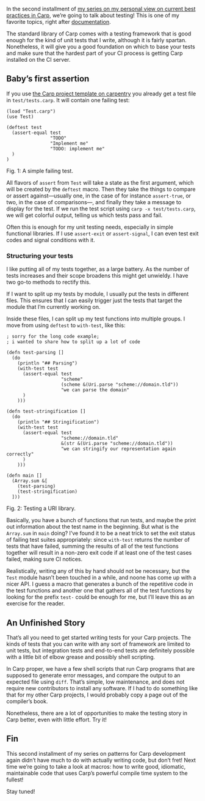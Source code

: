 In the second installment of [my series on my personal view on current best
practices in Carp](/carp-pattens), we’re going to talk about testing! This is
one of my favorite topics, right after [documentation](/Carp_Patterns_I:_Documentation.html).

The standard library of Carp comes with a testing framework that is good enough
for the kind of unit tests that I write, although it is fairly spartan.
Nonetheless, it will give you a good foundation on which to base your tests
and make sure that the hardest part of your CI process is getting Carp
installed on the CI server.

## Baby’s first assertion

If you use [the Carp project template on carpentry](https://github.com/carpentry-org/template)
you already get a test file in `test/tests.carp`. It will contain one failing
test:

```
(load "Test.carp")
(use Test)

(deftest test
  (assert-equal test
                "TODO"
                "Implement me"
                "TODO: implement me"
  )
)
```
<div class="figure-label">Fig. 1: A simple failing test.</div>

All flavors of `assert` from `Test` will take a state as the first argument,
which will be created by the `deftest` macro. Then they take the things to
compare or assert against—usually one, in the case of for instance
`assert-true`, or two, in the case of comparisons—, and finally they take a
message to display for the test. If we run the test script using `carp -x
test/tests.carp`, we will get colorful output, telling us which tests pass and
fail.

Often this is enough for my unit testing needs, especially in simple functional
libraries. If I use `assert-exit` or `assert-signal`, I can even test exit
codes and signal conditions with it.

### Structuring your tests

I like putting all of my tests together, as a large battery. As the number of
tests increases and their scope broadens this might get unwieldy. I
have two go-to methods to rectify this.

If I want to split up my tests by module, I usually put the tests in different
files. This ensures that I can easily trigger just the tests that target the
module that I’m currently working on.

Inside these files, I can split up my test functions into multiple groups. I
move from using `deftest` to `with-test`, like this:

```
; sorry for the long code example;
; i wanted to share how to split up a lot of code

(defn test-parsing []
  (do
    (println "## Parsing")
    (with-test test
      (assert-equal test
                    "scheme"
                    (scheme &(Uri.parse "scheme://domain.tld"))
                    "we can parse the domain"
      )
    )))

(defn test-stringification []
  (do
    (println "## Stringification")
    (with-test test
      (assert-equal test
                    "scheme://domain.tld"
                    &(str &(Uri.parse "scheme://domain.tld"))
                    "we can stringify our representation again correctly"
      )
    )))

(defn main []
  (Array.sum &[
    (test-parsing)
    (test-stringification)
  ]))
```
<div class="figure-label">Fig. 2: Testing a URI library.</div>

Basically, you have a bunch of functions that run tests, and maybe the print
out information about the test name in the beginning. But what is the
`Array.sum` in `main` doing? I’ve found it to be a neat trick to set the exit
status of failing test suites appropriately: since `with-test` returns the
number of tests that have failed, summing the results of all of the test
functions together will result in a non-zero exit code if at least one of the
test cases failed, making sure CI notices.

Realistically, writing any of this by hand should not be necessary, but the
`Test` module hasn’t been touched in a while, and noone has come up with a
nicer API. I guess a macro that generates a bunch of the repetitive code in
the test functions and another one that gathers all of the test functions by
looking for the prefix `test-` could be enough for me, but I’ll leave this as
an exercise for the reader.

## An Unfinished Story

That’s all you need to get started writing tests for your Carp projects. The
kinds of tests that you can write with any sort of framework are limited to
unit tests, but integration tests and end-to-end tests are definitely possible
with a little bit of elbow grease and possibly shell scripting.

In Carp proper, we have a few shell scripts that run Carp programs that are
supposed to generate error messages, and compare the output to an expected
file using `diff`. That’s simple, low maintenance, and does not require new
contributors to install any software. If I had to do something like that for my
other Carp projects, I would probably copy a page out of the compiler’s book.

Nonetheless, there are a lot of opportunities to make the testing story in Carp
better, even with little effort. Try it!

## Fin

This second installment of my series on patterns for Carp development again
didn’t have much to do with actually writing code, but don’t fret! Next time
we’re going to take a look at macros: how to write good, idiomatic, maintainable
code that uses Carp’s powerful compile time system to the fullest!

Stay tuned!
